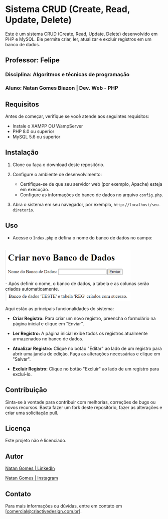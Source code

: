 # Sistema CRUD (Create, Read, Update, Delete)

Este é um sistema CRUD (Create, Read, Update, Delete) desenvolvido em PHP e MySQL. Ele permite criar, ler, atualizar e excluir registros em um banco de dados.

## Professor: Felipe
### Disciplina: Algoritmos e técnicas de programação
### Aluno: Natan Gomes Biazon | Dev. Web - PHP

## Requisitos

Antes de começar, verifique se você atende aos seguintes requisitos:

- Instale o XAMPP OU WampServer
- PHP 8.0 ou superior
- MySQL 5.6 ou superior

## Instalação

1. Clone ou faça o download deste repositório.

2. Configure o ambiente de desenvolvimento:

   - Certifique-se de que seu servidor web (por exemplo, Apache) esteja em execução.
   - Configure as informações do banco de dados no arquivo `config.php`.

3. Abra o sistema em seu navegador, por exemplo, `http://localhost/seu-diretorio`.

## Uso

- Acesse o `Index.php` e defina o nome do banco de dados no campo:
<br>
<img src="assets/image.png" width="400" alt="Defina o nome do banco de dados">
<br>
- Após definir o nome, o banco de dados, a tabela e as colunas serão criados automaticamente.
<br>
<img src="assets/image-1.png" width="400" alt="Criação automática do banco de dados">

Aqui estão as principais funcionalidades do sistema:

- **Criar Registro:** Para criar um novo registro, preencha o formulário na página inicial e clique em "Enviar".

- **Ler Registro:** A página inicial exibe todos os registros atualmente armazenados no banco de dados.

- **Atualizar Registro:** Clique no botão "Editar" ao lado de um registro para abrir uma janela de edição. Faça as alterações necessárias e clique em "Salvar".

- **Excluir Registro:** Clique no botão "Excluir" ao lado de um registro para excluí-lo.

## Contribuição

Sinta-se à vontade para contribuir com melhorias, correções de bugs ou novos recursos. Basta fazer um fork deste repositório, fazer as alterações e criar uma solicitação pull.

## Licença

Este projeto não é licenciado.

## Autor

[Natan Gomes | LinkedIn](https://www.linkedin.com/company/criactivedesign)
<br>

[Natan Gomes | Instagram](https://www.instagram.com/criactivedesign)

## Contato

Para mais informações ou dúvidas, entre em contato em [comercial@criactivedesign.com.br].

